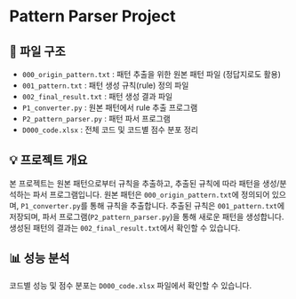 # Pattern Parser Project

## 📁 파일 구조
- `000_origin_pattern.txt` : 패턴 추출을 위한 원본 패턴 파일 (정답지로도 활용)
- `001_pattern.txt` : 패턴 생성 규칙(rule) 정의 파일
- `002_final_result.txt` : 패턴 생성 결과 파일
- `P1_converter.py` : 원본 패턴에서 rule 추출 프로그램
- `P2_pattern_parser.py` : 패턴 파서 프로그램
- `D000_code.xlsx` : 전체 코드 및 코드별 점수 분포 정리

## 💡 프로젝트 개요
본 프로젝트는 원본 패턴으로부터 규칙을 추출하고, 추출된 규칙에 따라 패턴을 생성/분석하는 파서 프로그램입니다.
원본 패턴은 `000_origin_pattern.txt`에 정의되어 있으며, `P1_converter.py`를 통해 규칙을 추출합니다.
추출된 규칙은 `001_pattern.txt`에 저장되며, 파서 프로그램(`P2_pattern_parser.py`)을 통해 
새로운 패턴을 생성합니다. 생성된 패턴의 결과는 `002_final_result.txt`에서 확인할 수 있습니다.

## 📊 성능 분석
코드별 성능 및 점수 분포는 `D000_code.xlsx` 파일에서 확인할 수 있습니다.
